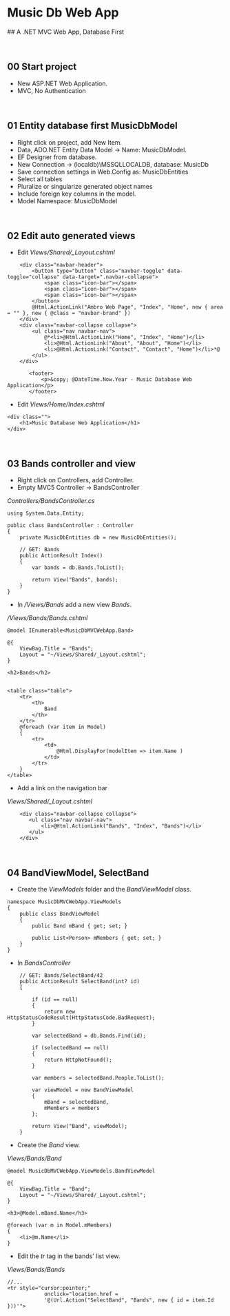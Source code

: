 # Music Db Web App
﻿## A .NET MVC Web App, Database First



&nbsp;
## 00 Start project

* New ASP.NET Web Application.
* MVC, No Authentication



&nbsp;
## 01 Entity database first MusicDbModel

* Right click on project, add New Item.
* Data, ADO.NET Entity Data Model -> Name: MusicDbModel.
* EF Designer from database.
* New Connection -> (localdb)\MSSQLLOCALDB, database: MusicDb
* Save connection settings in Web.Config as: MusicDbEntities
* Select all tables
* Pluralize or singularize generated object names
* Include foreign key columns in the model.
* Model Namespace: MusicDbModel



&nbsp;
## 02 Edit auto generated views

* Edit *Views/Shared/_Layout.cshtml*

```
    <div class="navbar-header">
        <button type="button" class="navbar-toggle" data-toggle="collapse" data-target=".navbar-collapse">
            <span class="icon-bar"></span>
            <span class="icon-bar"></span>
            <span class="icon-bar"></span>
        </button>
        @Html.ActionLink("Ambro Web Page", "Index", "Home", new { area = "" }, new { @class = "navbar-brand" })
    </div>
    <div class="navbar-collapse collapse">
        <ul class="nav navbar-nav">
            @*<li>@Html.ActionLink("Home", "Index", "Home")</li>
            <li>@Html.ActionLink("About", "About", "Home")</li>
            <li>@Html.ActionLink("Contact", "Contact", "Home")</li>*@
        </ul>        
    </div>

```
```
       <footer>
           <p>&copy; @DateTime.Now.Year - Music Database Web Application</p>
       </footer>
```


* Edit *Views/Home/Index.cshtml*

```
<div class="">
    <h1>Music Database Web Application</h1>    
</div>
```





&nbsp;
## 03 Bands controller and view

* Right click on Controllers, add Controller.
* Empty MVC5 Controller -> BandsController

*Controllers/BandsController.cs*
```
using System.Data.Entity;
```
```
public class BandsController : Controller
{
    private MusicDbEntities db = new MusicDbEntities();

    // GET: Bands
    public ActionResult Index()
    {
        var bands = db.Bands.ToList();

        return View("Bands", bands);
    }
}
```


* In */Views/Bands* add a new view *Bands*.

*/Views/Bands/Bands.cshtml*
```
@model IEnumerable<MusicDbMVCWebApp.Band>

@{
    ViewBag.Title = "Bands";
    Layout = "~/Views/Shared/_Layout.cshtml";
}

<h2>Bands</h2>


<table class="table">
    <tr>
        <th>
            Band
        </th>
    </tr>
    @foreach (var item in Model)
    {
        <tr>
            <td>
                @Html.DisplayFor(modelItem => item.Name )
            </td>
        </tr>
    }
</table>
```

* Add a link on the navigation bar

*Views/Shared/_Layout.cshtml*
```
    <div class="navbar-collapse collapse">
       <ul class="nav navbar-nav">
           <li>@Html.ActionLink("Bands", "Index", "Bands")</li>
       </ul>       
    </div>
```

&nbsp;
## 04 BandViewModel, SelectBand

* Create the *ViewModels* folder and the *BandViewModel* class.

```
namespace MusicDbMVCWebApp.ViewModels
{
    public class BandViewModel
    {
        public Band mBand { get; set; }

        public List<Person> mMembers { get; set; }
    }
}
```


* In *BandsController*

```
    // GET: Bands/SelectBand/42
    public ActionResult SelectBand(int? id)
    {

        if (id == null)
        {
            return new HttpStatusCodeResult(HttpStatusCode.BadRequest);
        }

        var selectedBand = db.Bands.Find(id);

        if (selectedBand == null)
        {
            return HttpNotFound();
        }

        var members = selectedBand.People.ToList();

        var viewModel = new BandViewModel
        {
            mBand = selectedBand,
            mMembers = members                
        };

        return View("Band", viewModel);
    }
```

* Create the *Band* view.

*Views/Bands/Band*
```
@model MusicDbMVCWebApp.ViewModels.BandViewModel

@{
    ViewBag.Title = "Band";
    Layout = "~/Views/Shared/_Layout.cshtml";
}

<h3>@Model.mBand.Name</h3>

@foreach (var m in Model.mMembers)
{
    <li>@m.Name</li>
}
```

* Edit the *tr* tag in the bands' list view.

*Views/Bands/Bands*
```
//...
<tr style="cursor:pointer;"
            onclick="location.href =
            '@(Url.Action("SelectBand", "Bands", new { id = item.Id }))'">
```
